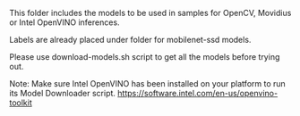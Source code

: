 This folder includes the models to be used in samples for OpenCV, Movidius or Intel OpenVINO inferences. 

Labels are already placed under folder for mobilenet-ssd models. 

Please use download-models.sh script to get all the models before trying out.

Note: Make sure Intel OpenVINO has been installed on your platform to run its Model Downloader script. https://software.intel.com/en-us/openvino-toolkit 
